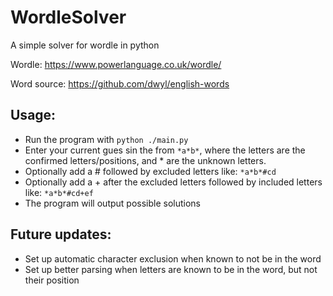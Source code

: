 # WordleSolver
A simple solver for wordle in python

Wordle: https://www.powerlanguage.co.uk/wordle/

Word source: https://github.com/dwyl/english-words

## Usage:

- Run the program with `python ./main.py`
- Enter your current gues sin the from `*a*b*`, where the letters are the confirmed letters/positions, and * are the unknown letters.
- Optionally add a # followed by excluded letters like: `*a*b*#cd`
- Optionally add a + after the excluded letters followed by included letters like: `*a*b*#cd+ef`
- The program will output possible solutions

## Future updates:

- Set up automatic character exclusion when known to not be in the word
- Set up better parsing when letters are known to be in the word, but not their position
